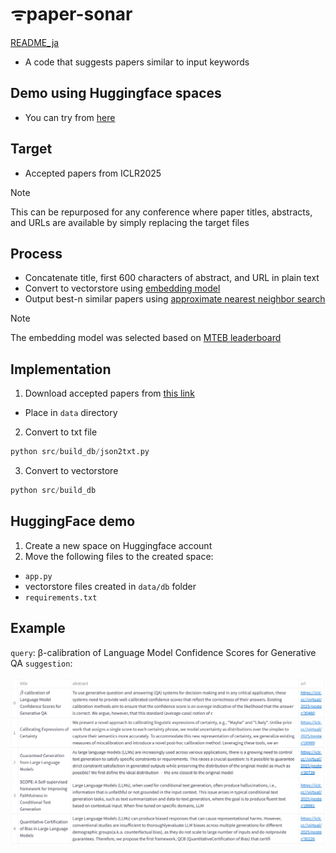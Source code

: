 # ᯤpaper-sonar

[README_ja](./README_ja.md)

- A code that suggests papers similar to input keywords

## Demo using Huggingface spaces

- You can try from [here](https://huggingface.co/spaces/ryota39/iclr2025-sonar)

## Target

- Accepted papers from ICLR2025

> [!NOTE]
> This can be repurposed for any conference where paper titles, abstracts, and URLs are available by simply replacing the target files

## Process

- Concatenate title, first 600 characters of abstract, and URL in plain text
- Convert to vectorstore using [embedding model](https://huggingface.co/intfloat/multilingual-e5-large-instruct)
- Output best-n similar papers using [approximate nearest neighbor search](https://github.com/facebookresearch/faiss)


> [!NOTE]
> The embedding model was selected based on [MTEB leaderboard](https://huggingface.co/spaces/mteb/leaderboard)

## Implementation

1. Download accepted papers from [this link](https://iclr.cc/Downloads/2025)
  - Place in `data` directory

2. Convert to txt file

```python
python src/build_db/json2txt.py
```

3. Convert to vectorstore

```python
python src/build_db
```

## HuggingFace demo

1. Create a new space on Huggingface account
2. Move the following files to the created space:
- `app.py`
- vectorstore files created in `data/db` folder
- `requirements.txt`


## Example

`query`: β-calibration of Language Model Confidence Scores for Generative QA
`suggestion`:

![sugegstion](./data/img/suggestion.png)

